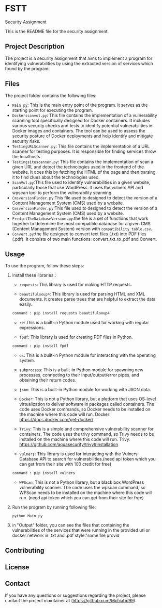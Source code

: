 # FSTT
Security Assignment

This is the README file for the security assignment.

## Project Description

The project is a security assignment that aims to implement a program for identifying vulnerabilities by using the extracted version of services which found by the program.

## Files

The project folder contains the following files:

- `Main.py`: This is the main entry point of the program. It serves as the starting point for executing the program.
- `Dockerscanvul.py`: This file contains the implementation of a vulnerability scanning tool specifically designed for Docker containers. It includes various security checks and tests to identify potential vulnerabilities in Docker images and containers. The tool can be used to assess the security posture of Docker deployments and help identify and mitigate security risks.
- `TestingURLScanner.py`: This file contains the implementation of a URL scanner for testing purposes. It is responsible for finding services throw the localhosts.
- `Testingsitescanner.py`: This file contains the implementation of scan a given URL and detect the technologies used in the frontend of the website. It does this by fetching the HTML of the page and then parsing it to find clues about the technologies used.
- `ScanVul.py`:This file  used to identify vulnerabilities in a given website, particularly those that use WordPress. It uses the vulners API and wpscan tool to perform the vulnerability scanning.
- `CmsversionFinder.py`:This file  used to designed to detect the version of a Content Management System (CMS) used by a website.
- `CmsversionFinder.py`:This file  used to designed to detect the version of a Content Management System (CMS) used by a website.
- `PredictTheDatabaseVersion.py`:the file is a set of functions that work together to determine the most compatible database for a given CMS (Content Management System) version with `compatibility_table.csv`.
- `Convert.py`:the file designed to convert text files (.txt) into PDF files (.pdf). It consists of two main functions: convert_txt_to_pdf and Convert.

## Usage

To use the program, follow these steps:


1. Install these libraries :

    - `requests`: This library is used for making HTTP requests.

    - `beautifulsoup4`: This library is used for parsing HTML and XML documents. It creates parse trees that are helpful to extract the data easily.
    ```python
    command : pip install requests beautifulsoup4
    ```
    - `re`: This is a built-in Python module used for working with regular expressions.

    - `fpdf`: This library is used for creating PDF files in Python.
    ```python
    command : pip install fpdf
    ```
    - `os`: This is a built-in Python module for interacting with the operating system.

    - `subprocess`: This is a built-in Python module for spawning new processes, connecting to their input/output/error pipes, and obtaining their return codes.

    - `json`: This is a built-in Python module for working with JSON data.

    - `Docker`: This is not a Python library, but a platform that uses OS-level virtualization to deliver software in packages called containers. The code uses Docker commands, so Docker needs to be installed on the machine where this code will run.
    Docker: https://docs.docker.com/get-docker/
    
    - `Trivy`: This is a simple and comprehensive vulnerability scanner for containers. The code uses the trivy command, so Trivy needs to be installed on the machine where this code will run.
    Trivy: https://github.com/aquasecurity/trivy#installation

    - `vulners`: This library is used for interacting with the Vulners Database API to search for vulnerabilities.(need api token which you can get from their site with 100 credit for free)
    ```python
    command : pip install vulners
    ```

    - `WPScan`: This is not a Python library, but a black box WordPress vulnerability scanner. The code uses the wpscan command, so WPScan needs to be installed on the machine where this code will run.
    (need api token which you can get from their site for free)

2. Run the program by running following file:
    ```
    python Main.py
    ```
3. in "Output" folder, you can see the files that containing the vulnerabilities of the services that were running in the provided url or docker network in .txt and .pdf style."some file provid


## Contributing


## License


## Contact

If you have any questions or suggestions regarding the project, please contact the project maintainer at (https://github.com/Mohiabd99).